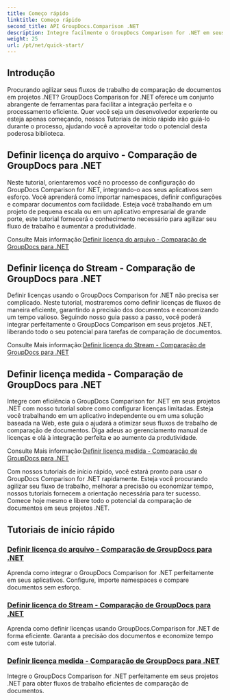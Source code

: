```yaml
---
title: Começo rápido
linktitle: Começo rápido
second_title: API GroupDocs.Comparison .NET
description: Integre facilmente o GroupDocs Comparison for .NET em seus projetos. Aprenda métodos eficientes de configuração de licença para fluxos de trabalho precisos de comparação de documentos.
weight: 25
url: /pt/net/quick-start/
---
```


## Introdução

Procurando agilizar seus fluxos de trabalho de comparação de documentos em projetos .NET? GroupDocs Comparison for .NET oferece um conjunto abrangente de ferramentas para facilitar a integração perfeita e o processamento eficiente. Quer você seja um desenvolvedor experiente ou esteja apenas começando, nossos Tutoriais de início rápido irão guiá-lo durante o processo, ajudando você a aproveitar todo o potencial desta poderosa biblioteca.

## Definir licença do arquivo - Comparação de GroupDocs para .NET

Neste tutorial, orientaremos você no processo de configuração do GroupDocs Comparison for .NET, integrando-o aos seus aplicativos sem esforço. Você aprenderá como importar namespaces, definir configurações e comparar documentos com facilidade. Esteja você trabalhando em um projeto de pequena escala ou em um aplicativo empresarial de grande porte, este tutorial fornecerá o conhecimento necessário para agilizar seu fluxo de trabalho e aumentar a produtividade.

 Consulte Mais informação:[Definir licença do arquivo - Comparação de GroupDocs para .NET](./set-license-from-file/)

## Definir licença do Stream - Comparação de GroupDocs para .NET

Definir licenças usando o GroupDocs Comparison for .NET não precisa ser complicado. Neste tutorial, mostraremos como definir licenças de fluxos de maneira eficiente, garantindo a precisão dos documentos e economizando um tempo valioso. Seguindo nosso guia passo a passo, você poderá integrar perfeitamente o GroupDocs Comparison em seus projetos .NET, liberando todo o seu potencial para tarefas de comparação de documentos.

 Consulte Mais informação:[Definir licença do Stream - Comparação de GroupDocs para .NET](./set-license-from-stream/)

## Definir licença medida - Comparação de GroupDocs para .NET

Integre com eficiência o GroupDocs Comparison for .NET em seus projetos .NET com nosso tutorial sobre como configurar licenças limitadas. Esteja você trabalhando em um aplicativo independente ou em uma solução baseada na Web, este guia o ajudará a otimizar seus fluxos de trabalho de comparação de documentos. Diga adeus ao gerenciamento manual de licenças e olá à integração perfeita e ao aumento da produtividade.

 Consulte Mais informação:[Definir licença medida - Comparação de GroupDocs para .NET](./set-metered-license/)

Com nossos tutoriais de início rápido, você estará pronto para usar o GroupDocs Comparison for .NET rapidamente. Esteja você procurando agilizar seu fluxo de trabalho, melhorar a precisão ou economizar tempo, nossos tutoriais fornecem a orientação necessária para ter sucesso. Comece hoje mesmo e libere todo o potencial da comparação de documentos em seus projetos .NET.
## Tutoriais de início rápido
### [Definir licença do arquivo - Comparação de GroupDocs para .NET](./set-license-from-file/)
Aprenda como integrar o GroupDocs Comparison for .NET perfeitamente em seus aplicativos. Configure, importe namespaces e compare documentos sem esforço.
### [Definir licença do Stream - Comparação de GroupDocs para .NET](./set-license-from-stream/)
Aprenda como definir licenças usando GroupDocs.Comparison for .NET de forma eficiente. Garanta a precisão dos documentos e economize tempo com este tutorial.
### [Definir licença medida - Comparação de GroupDocs para .NET](./set-metered-license/)
Integre o GroupDocs Comparison for .NET perfeitamente em seus projetos .NET para obter fluxos de trabalho eficientes de comparação de documentos.